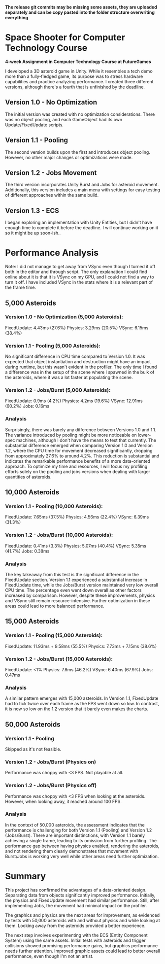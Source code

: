 **The release git commits may be missing some assets, they are uploaded separately and can be copy pasted into the folder structure overwriting everything**

# Space Shooter for Computer Technology Course

**4-week Assignment in Computer Technology Course at FutureGames**

I developed a 3D asteroid game in Unity. While it resembles a tech demo more than a fully-fledged game, its purpose was to stress hardware capabilities and practice analyzing performance. I created three different versions, although there's a fourth that is unfinished by the deadline.

## Version 1.0 - No Optimization
The initial version was created with no optimization considerations. There was no object pooling, and each GameObject had its own Update/FixedUpdate scripts.

## Version 1.1 - Pooling
The second version builds upon the first and introduces object pooling. However, no other major changes or optimizations were made.

## Version 1.2 - Jobs Movement
The third version incorporates Unity Burst and Jobs for asteroid movement. Additionally, this version includes a main menu with settings for easy testing of different approaches within the same build.

## Version 1.3 - ECS
I began exploring an implementation with Unity Entities, but I didn't have enough time to complete it before the deadline. I will continue working on it so it might be up soon-ish..

# Performance Analysis
Note: I did not manage to get away from VSync even though I turned it off both in the editor and through script. The only explanation I could find online about it is that it is VSync on my GPU, and I could not find a way to turn it off. I have included VSync in the stats where it is a relevant part of the frame time.

## 5,000 Asteroids

### Version 1.0 - No Optimization (5,000 Asteroids):
FixedUpdate: 4.43ms (27.6%)
Physics: 3.29ms (20.5%)
VSync: 6.15ms (38.4%)

### Version 1.1 - Pooling (5,000 Asteroids):
No significant difference in CPU time compared to Version 1.0. It was expected that object instantiation and destruction might have an impact during runtime, but this wasn't evident in the profiler. The only time I found a difference was in the setup of the scene where I spawned in the bulk of the asteroids, where it was a lot faster at populating the scene.

### Version 1.2 - Jobs/Burst (5,000 Asteroids):
FixedUpdate: 0.9ms (4.2%)
Physics: 4.2ms (19.6%)
VSync: 12.91ms (60.2%)
Jobs: 0.16ms

### Analysis
Surprisingly, there was barely any difference between Versions 1.0 and 1.1. The variance introduced by pooling might be more noticeable on lower-spec machines, although I don't have the means to test that currently. The substantial difference emerged when comparing Version 1.0 and Version 1.2, where the CPU time for movement decreased significantly, dropping from approximately 27.6% to around 4.2%. This reduction is substantial and indicates the remarkable performance benefits of a more data-oriented approach. To optimize my time and resources, I will focus my profiling efforts solely on the pooling and jobs versions when dealing with larger quantities of asteroids.

## 10,000 Asteroids

### Version 1.1 - Pooling (10,000 Asteroids):
FixedUpdate: 7.65ms (37.5%)
Physics: 4.56ms (22.4%)
VSync: 6.39ms (31.3%)

### Version 1.2 - Jobs/Burst (10,000 Asteroids):
FixedUpdate: 0.41ms (3.3%)
Physics: 5.07ms (40.4%)
VSync: 5.35ms (41.7%)
Jobs: 0.38ms

### Analysis
The key takeaway from this test is the significant difference in the FixedUpdate section. Version 1.1 experienced a substantial increase in FixedUpdate time, while the Jobs/Burst version maintained very low overall CPU time. The percentage even went down overall as other factors increased by comparison. However, despite these improvements, physics and VSync still remain resource-intensive. Further optimization in these areas could lead to more balanced performance.

## 15,000 Asteroids

### Version 1.1 - Pooling (15,000 Asteroids):
FixedUpdate: 11.93ms + 9.58ms (55.5%)
Physics: 7.73ms + 7.15ms (38.6%)

### Version 1.2 - Jobs/Burst (15,000 Asteroids):
FixedUpdate: <1%
Physics: 7.8ms (46.2%)
VSync: 6.40ms (67.9%)
Jobs: 0.47ms

### Analysis
A similar pattern emerges with 15,000 asteroids. In Version 1.1, FixedUpdate had to tick twice over each frame as the FPS went down so low. In contrast, it is now so low on the 1.2 version that it barely even makes the charts.

## 50,000 Asteroids

### Version 1.1 - Pooling
Skipped as it's not feasible.

### Version 1.2 - Jobs/Burst (Physics on)
Performance was choppy with <3 FPS. Not playable at all.

### Version 1.2 - Jobs/Burst (Physics off)
Performance was choppy with <3 FPS when looking at the asteroids. However, when looking away, it reached around 100 FPS.

### Analysis
In the context of 50,000 asteroids, the assessment indicates that the performance is challenging for both Version 1.1 (Pooling) and Version 1.2 (Jobs/Burst). There are important distinctions, with Version 1.1 barely achieving a single frame, leading to its omission from further profiling. The performance gap between having physics enabled, rendering the asteroids, and not rendering them clearly demonstrates that movement with Burst/Jobs is working very well while other areas need further optimization.

# Summary
This project has confirmed the advantages of a data-oriented design. Separating data from objects significantly improved performance. Initially, the physics and FixedUpdate movement had similar performance. Still, after implementing Jobs, the movement had minimal impact on the profiler.

The graphics and physics are the next areas for improvement, as evidenced by tests with 50,000 asteroids with and without physics and while looking at them. Looking away from the asteroids provided a better experience.

The next step involves experimenting with the ECS (Entity Component System) using the same assets. Initial tests with asteroids and trigger collisions showed promising performance gains, but graphics performance needs further attention. Improved graphic assets could lead to better overall performance, even though I'm not an artist.

